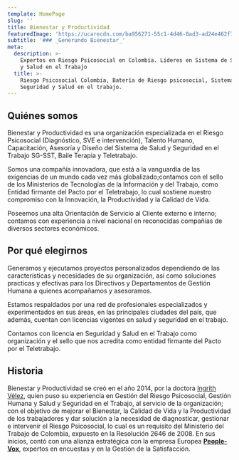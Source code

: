 ```yaml
---
template: HomePage
slug: ''
title: Bienestar y Productividad
featuredImage: 'https://ucarecdn.com/ba956271-55c1-4d46-8ad3-ad24e462f7e9/'
subtitle: '### _Generando Bienestar_'
meta:
  description: >-
    Expertos en Riesgo Psicosocial en Colombía. Líderes en Sistema de Seguridad
    y Salud en el Trabajo
  title: >-
    Riesgo Psicosocial Colombia, Batería de Riesgo psicosocial, Sistema de
    Seguridad y Salud en el trabajo.
---
```

## Quiénes somos

Bienestar y Productividad es una organización especializada en el Riesgo Psicosocial (Diagnóstico, SVE e intervención), Talento Humano, Capacitación, Asesoría y Diseño del Sistema de Salud y Seguridad en el Trabajo SG-SST, Baile Terapia y Teletrabajo.

Somos una compañía innovadora, que está a la vanguardia de las exigencias de un mundo cada vez más globalizado;contamos con el sello de los Ministerios de Tecnologías de la Información y del Trabajo, como Entidad firmante del Pacto por el Teletrabajo, lo cual sostiene nuestro compromiso con la Innovación, la Productividad y la Calidad de Vida.

Poseemos una alta Orientación de Servicio al Cliente externo e interno; contamos con experiencia a nivel nacional en reconocidas compañías de diversos sectores económicos.

## Por qué elegirnos

Generamos y ejecutamos proyectos personalizados dependiendo de las características y necesidades de su organización, así como soluciones practicas y efectivas para los Directivos y Departamentos de Gestión Humana a quienes acompañamos y asesoramos.

Estamos respaldados por una red de profesionales especializados y experimentados en sus áreas, en las principales ciudades del país, que además, cuentan con licencias vigentes en salud y seguridad en el trabajo.

Contamos con licencia en Seguridad y Salud en el Trabajo como organización y el sello que nos acredita como entidad firmante del Pacto por el Teletrabajo.

## Historia

Bienestar y Productividad se creó en el año 2014, por la doctora [Ingrith Vélez](https://www.linkedin.com/in/ingrithv%C3%A9lezramos/), quien puso su experiencia en Gestión del Riesgo Psicosocial, Gestión Humana y Salud y Seguridad en el Trabajo, al servicio de la organización; con el objetivo de mejorar el Bienestar, la Calidad de Vida y la Productividad de los trabajadores y dar solución a la necesidad de diagnosticar, gestionar e intervenir el Riesgo Psicosocial, lo cual es un requisito del Ministerio del Trabajo de Colombia, expuesto en la Resolución 2646 de 2008. En sus inicios, contó con una alianza estratégica con la empresa Europea **[People-Vox](https://www.people-vox.com/presentation-de-people-vox/)**, expertos en encuestas y en la Gestión de la Satisfacción.
